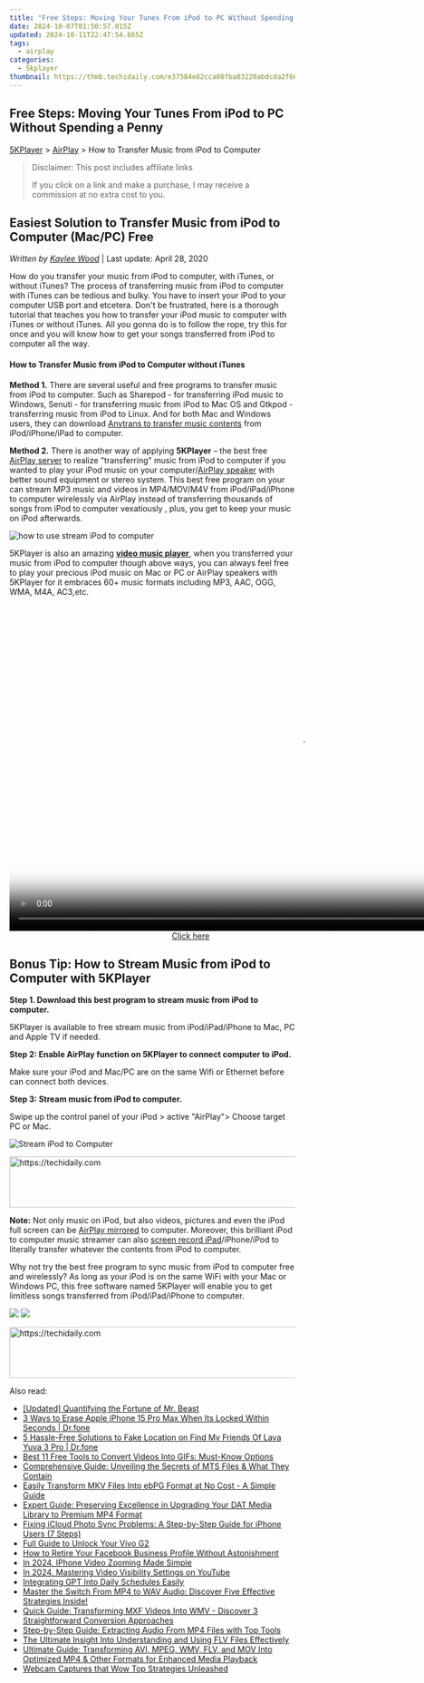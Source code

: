 ```yaml
---
title: "Free Steps: Moving Your Tunes From iPod to PC Without Spending a Penny"
date: 2024-10-07T01:50:57.015Z
updated: 2024-10-11T22:47:54.665Z
tags:
  - airplay
categories:
  - 5kplayer
thumbnail: https://thmb.techidaily.com/e37584e82cca80fba03220abdcda2f6632c85a45f340ef21f10d15cf65fe67c3.jpg
---
```


## Free Steps: Moving Your Tunes From iPod to PC Without Spending a Penny

[5KPlayer](https://tools.techidaily.com/5kplayer/products/) \> [AirPlay](https://tools.techidaily.com/5kplayer/airplay/) \> How to Transfer Music from iPod to Computer

>  Disclaimer: This post includes affiliate links
>
>  If you click on a link and make a purchase, I may receive a commission at no extra cost to you.
>

## Easiest Solution to Transfer Music from iPod to Computer (Mac/PC) Free

 _Written by [Kaylee Wood](https://www.quora.com/profile/Amanda-Hu-21)_ | Last update: April 28, 2020

How do you transfer your music from iPod to computer, with iTunes, or without iTunes? The process of transferring music from iPod to computer with iTunes can be tedious and bulky. You have to insert your iPod to your computer USB port and etcetera. Don't be frustrated, here is a thorough tutorial that teaches you how to transfer your iPod music to computer with iTunes or without iTunes. All you gonna do is to follow the rope, try this for once and you will know how to get your songs transferred from iPod to computer all the way. 

#### **How to Transfer Music from iPod to Computer without iTunes**

**Method 1.** There are several useful and free programs to transfer music from iPod to computer. Such as Sharepod - for transferring iPod music to Windows, Senuti - for transferring music from iPod to Mac OS and Gtkpod - transferring music from iPod to Linux. And for both Mac and Windows users, they can download [Anytrans to transfer music contents](http://www.imobie.com/guide/anytrans/extract-contents-to-computer.htm) from iPod/iPhone/iPad to computer. 

**Method 2.** There is another way of applying **5KPlayer** – the best free [AirPlay server](https://tools.techidaily.com/5kplayer/airplay/) to realize "transferring" music from iPod to computer if you wanted to play your iPod music on your computer/[AirPlay speaker](https://tools.techidaily.com/5kplayer/airplay/) with better sound equipment or stereo system. This best free program on your can stream MP3 music and videos in MP4/MOV/M4V from iPod/iPad/iPhone to computer wirelessly via AirPlay instead of transferring thousands of songs from iPod to computer vexatiously , plus, you get to keep your music on iPod afterwards. 

![how to use stream iPod to computer](https://www.5kplayer.com/airplay/img/airplay-1.png) 

5KPlayer is also an amazing **[video music player](https://tools.techidaily.com/5kplayer/video-music-player/)**, when you transferred your music from iPod to computer though above ways, you can always feel free to play your precious iPod music on Mac or PC or AirPlay speakers with 5KPlayer for it embraces 60+ music formats including MP3, AAC, OGG, WMA, M4A, AC3,etc. 

<!-- affiliate ads begin -->
<span id="1492813">
					<video width="1024" height="576" style="cursor:pointer"
           poster="//a.impactradius-go.com/display-clicktoplayimage/1492813.png"
           onclick="if(!this.playClicked){this.play();this.setAttribute('controls',true);this.playClicked=true;}">
	   <source src="//a.impactradius-go.com/display-ad/14559-1492813">
	   <img src="//a.impactradius-go.com/display-clicktoplayimage/1492813.png" style="border: none; height: 100%; width: 100%; object-fit: contain">
	</video>
	<div style="width:640px;text-align:center"><a href="javascript:window.open(decodeURIComponent('https%3A%2F%2Fpropmoneyinc.pxf.io%2Fc%2F5597632%2F1492813%2F14559'), '_blank');void(0);">Click here</a></div>
</span>
<img height="0" width="0" src="https://imp.pxf.io/i/5597632/1492813/14559" style="position:absolute;visibility:hidden;" border="0" />
<!-- affiliate ads end -->

## Bonus Tip: How to Stream Music from iPod to Computer with 5KPlayer

**Step 1\. Download this best program to stream music from iPod to computer.** 

5KPlayer is available to free stream music from iPod/iPad/iPhone to Mac, PC and Apple TV if needed. 

**Step 2: Enable AirPlay function on 5KPlayer to connect computer to iPod.** 

Make sure your iPod and Mac/PC are on the same Wifi or Ethernet before can connect both devices. 

**Step 3: Stream music from iPod to computer.** 

Swipe up the control panel of your iPod > active "AirPlay"> Choose target PC or Mac. 

![Stream iPod to Computer](https://www.5kplayer.com/airplay/img/5k-airplay-pc-video-zjy-0320002.jpg)

<!-- affiliate ads begin -->
<a href="https://ephamedtechinc.pxf.io/c/5597632/2136618/26400" target="_top" id="2136618">
  <img src="//a.impactradius-go.com/display-ad/26400-2136618" border="0" alt="https://techidaily.com" width="728" height="90"/>
</a>
<img height="0" width="0" src="https://ephamedtechinc.pxf.io/i/5597632/2136618/26400" style="position:absolute;visibility:hidden;" border="0" />
<!-- affiliate ads end -->

**Note:** Not only music on iPod, but also videos, pictures and even the iPod full screen can be [AirPlay mirrored](https://tools.techidaily.com/5kplayer/airplay/) to computer. Moreover, this brilliant iPod to computer music streamer can also [screen record iPad](https://tools.techidaily.com/5kplayer/airplay/)/iPhone/iPod to literally transfer whatever the contents from iPod to computer.

Why not try the best free program to sync music from iPod to computer free and wirelessly? As long as your iPod is on the same WiFi with your Mac or Windows PC, this free software named 5KPlayer will enable you to get limitless songs transferred from iPod/iPad/iPhone to computer. 

[![](https://www.5kplayer.com/airplay/../button/freedownwhitewin.png)](https://tools.techidaily.com/5kplayer/products/) [![](https://www.5kplayer.com/airplay/../button/freedownbackmac.png)](https://tools.techidaily.com/5kplayer/products/)

<!-- affiliate ads begin -->
<a href="https://appsumo.8odi.net/c/5597632/2043593/7443" target="_top" id="2043593">
  <img src="//a.impactradius-go.com/display-ad/7443-2043593" border="0" alt="https://techidaily.com" width="728" height="90"/>
</a>
<img height="0" width="0" src="https://appsumo.8odi.net/i/5597632/2043593/7443" style="position:absolute;visibility:hidden;" border="0" />
<!-- affiliate ads end -->

<ins class="adsbygoogle"
     style="display:block"
     data-ad-format="autorelaxed"
     data-ad-client="ca-pub-7571918770474297"
     data-ad-slot="1223367746"></ins>

<ins class="adsbygoogle"
     style="display:block"
     data-ad-client="ca-pub-7571918770474297"
     data-ad-slot="8358498916"
     data-ad-format="auto"
     data-full-width-responsive="true"></ins>

<span class="atpl-alsoreadstyle">Also read:</span>
<div><ul>
<li><a href="https://facebook-video-footage.techidaily.com/updated-quantifying-the-fortune-of-mr-beast/"><u>[Updated] Quantifying the Fortune of Mr. Beast</u></a></li>
<li><a href="https://iphone-unlock.techidaily.com/3-ways-to-erase-apple-iphone-15-pro-max-when-its-locked-within-seconds-drfone-by-drfone-ios/"><u>3 Ways to Erase Apple iPhone 15 Pro Max When Its Locked Within Seconds | Dr.fone</u></a></li>
<li><a href="https://location-fake.techidaily.com/5-hassle-free-solutions-to-fake-location-on-find-my-friends-of-lava-yuva-3-pro-drfone-by-drfone-virtual-android/"><u>5 Hassle-Free Solutions to Fake Location on Find My Friends Of Lava Yuva 3 Pro | Dr.fone</u></a></li>
<li><a href="https://media-tips.techidaily.com/best-11-free-tools-to-convert-videos-into-gifs-must-know-options/"><u>Best 11 Free Tools to Convert Videos Into GIFs: Must-Know Options</u></a></li>
<li><a href="https://media-tips.techidaily.com/comprehensive-guide-unveiling-the-secrets-of-mts-files-and-what-they-contain/"><u>Comprehensive Guide: Unveiling the Secrets of MTS Files & What They Contain</u></a></li>
<li><a href="https://media-tips.techidaily.com/easily-transform-mkv-files-into-ebpg-format-at-no-cost-a-simple-guide/"><u>Easily Transform MKV Files Into ebPG Format at No Cost - A Simple Guide</u></a></li>
<li><a href="https://media-tips.techidaily.com/expert-guide-preserving-excellence-in-upgrading-your-dat-media-library-to-premium-mp4-format/"><u>Expert Guide: Preserving Excellence in Upgrading Your DAT Media Library to Premium MP4 Format</u></a></li>
<li><a href="https://fox-that.techidaily.com/fixing-icloud-photo-sync-problems-a-step-by-step-guide-for-iphone-users-7-steps/"><u>Fixing iCloud Photo Sync Problems: A Step-by-Step Guide for iPhone Users (7 Steps)</u></a></li>
<li><a href="https://unlock-android.techidaily.com/full-guide-to-unlock-your-vivo-g2-by-drfone-android/"><u>Full Guide to Unlock Your Vivo G2</u></a></li>
<li><a href="https://facebook.techidaily.com/how-to-retire-your-facebook-business-profile-without-astonishment/"><u>How to Retire Your Facebook Business Profile Without Astonishment</u></a></li>
<li><a href="https://extra-support.techidaily.com/in-2024-iphone-video-zooming-made-simple/"><u>In 2024, IPhone Video Zooming Made Simple</u></a></li>
<li><a href="https://youtube-stream.techidaily.com/in-2024-mastering-video-visibility-settings-on-youtube/"><u>In 2024, Mastering Video Visibility Settings on YouTube</u></a></li>
<li><a href="https://tech-haven.techidaily.com/integrating-gpt-into-daily-schedules-easily/"><u>Integrating GPT Into Daily Schedules Easily</u></a></li>
<li><a href="https://media-tips.techidaily.com/1723620235881-master-the-switch-from-mp4-to-wav-audio-discover-five-effective-strategies-inside/"><u>Master the Switch From MP4 to WAV Audio: Discover Five Effective Strategies Inside!</u></a></li>
<li><a href="https://media-tips.techidaily.com/quick-guide-transforming-mxf-videos-into-wmv-discover-3-straightforward-conversion-approaches/"><u>Quick Guide: Transforming MXF Videos Into WMV - Discover 3 Straightforward Conversion Approaches</u></a></li>
<li><a href="https://media-tips.techidaily.com/step-by-step-guide-extracting-audio-from-mp4-files-with-top-tools/"><u>Step-by-Step Guide: Extracting Audio From MP4 Files with Top Tools</u></a></li>
<li><a href="https://media-tips.techidaily.com/the-ultimate-insight-into-understanding-and-using-flv-files-effectively/"><u>The Ultimate Insight Into Understanding and Using FLV Files Effectively</u></a></li>
<li><a href="https://media-tips.techidaily.com/ultimate-guide-transforming-avi-mpeg-wmv-flv-and-mov-into-optimized-mp4-and-other-formats-for-enhanced-media-playback/"><u>Ultimate Guide: Transforming AVI, MPEG, WMV, FLV, and MOV Into Optimized MP4 & Other Formats for Enhanced Media Playback</u></a></li>
<li><a href="https://screen-sharing-recording.techidaily.com/webcam-captures-that-wow-top-strategies-unleashed/"><u>Webcam Captures that Wow Top Strategies Unleashed</u></a></li>
</ul></div>

